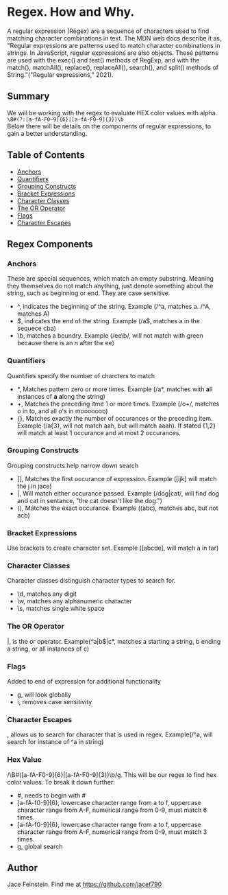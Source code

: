 # Regex. How and Why.

A regular expression (Regex) are a sequence of characters used to find matching character combinations in text. The MDN web docs describe it as, "Regular expressions are patterns used to match character combinations in strings. In JavaScript, regular expressions are also objects. These patterns are used with the exec() and test() methods of RegExp, and with the match(), matchAll(), replace(), replaceAll(), search(), and split() methods of String."("Regular expressions," 2021).

## Summary

We will be working with the regex to evaluate HEX color values with alpha. <br>
`\B#(?:[a-fA-F0–9]{6}|[a-fA-F0–9]{3})\b`<br>
Below there will be details on the components of regular expressions, to gain a better understanding. 

## Table of Contents

- [Anchors](#anchors)
- [Quantifiers](#quantifiers)
- [Grouping Constructs](#grouping-constructs)
- [Bracket Expressions](#bracket-expressions)
- [Character Classes](#character-classes)
- [The OR Operator](#the-or-operator)
- [Flags](#flags)
- [Character Escapes](#character-escapes)

## Regex Components

### Anchors
These are special sequences, which match an empty substring. Meaning they themselves do not match anything, just denote something about the string, such as beginning or end. They are case sensitive.
<ul>
    <li>^, indicates the beginning of the string. Example (/^a, matches a. /^A, matches A)</li>
    <li>$, indicates the end of the string. Example (/a$, matches a in the sequece cba)</li>
    <li>\b, matches a boundry. Example (/ee\b/, will not match with green because there is an n after the ee)</li>
</ul>

### Quantifiers
Quantifies specify the number of charcters to match
<ul>
    <li>*, Matches pattern zero or more times. Example (/a*, matches with <strong>a</strong>ll instances of <strong>a</strong> <strong>a</strong>long the string) </li>
    <li>+, Matches the preceding itme 1 or more times. Example (/o+/, matches o in to, and all o's in mooooooo)</li>
    <li>{}, Matches exactly the number of occurances or the preceding item. Example (/a{3}, will not match aah, but will match aaah). If stated {1,2} will match at least 1 occurance and at most 2 occurances.</li>
</ul>

### Grouping Constructs
Grouping constructs help narrow down search
<ul>
    <li>[], Matches the first occurance of expression. Example ([ijk] will match the j in jace)</li>
    <li>|, Will match either occurance passed. Example (/dog|cat/, will find dog and cat in sentance, "the cat doesn't like the dog.")</li>
    <li>(), Matches the exact occurance. Example ((abc), matches abc, but not acb)
</ul>

### Bracket Expressions
Use brackets to create character set. Example ([abcde], will match a in tar)

### Character Classes
Character classes distinguish character types to search for.

<ul>
    <li>\d, matches any digit</li>
    <li>\w, matches any alphanumeric character</li>
    <li>\s, matches single white space</li>
</ul>

### The OR Operator
|, is the or operator. Example(^a|b$|c*, matches a starting a string, b ending a string, or all instances of c)


### Flags
Added to end of expression for additional functionality
    <ul>
        <li>g, will look globally</li>
        <li>i, removes case sensitivity</li>
    </ul>


### Character Escapes
\, allows us to search for character that is used in regex. Example(/\^a, will search for instance of ^a in string)


### Hex Value
/\B#([a-fA-F0-9]{6}|[a-fA-F0-9]{3})\b/g. This will be our regex to find hex color values. To break it down further: <br>
<ul>
<li>#, needs to begin with #</li>
<li>[a-fA-f0-9]{6}, lowercase character range from a to f, uppercase character range from A-F, numerical range from 0-9, must match 6 times.</li>
<li>[a-fA-f0-9]{6}, lowercase character range from a to f, uppercase character range from A-F, numerical range from 0-9, must match 3 times.</li>
<li>g, global search
</ul>

## Author

Jace Feinstein. Find me at https://github.com/jacef790
